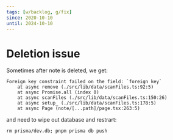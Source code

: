 ```yaml
---
tags: [w/backlog, g/fix]
since: 2020-10-10
until: 2024-10-10
---
```


# Deletion issue

Sometimes after note is deleted, we get:

```
Foreign key constraint failed on the field: `foreign key`
    at async remove (./src/lib/data/scanFiles.ts:92:5)
    at async Promise.all (index 0)
    at async scanFiles (./src/lib/data/scanFiles.ts:150:26)
    at async setup_ (./src/lib/data/scanFiles.ts:178:5)
    at async Page (note/[...path]/page.tsx:263:5)
```

and need to wipe out database and restrart:

`rm prisma/dev.db; pnpm prisma db push`
